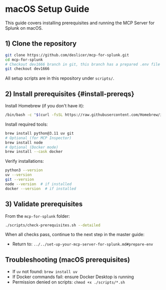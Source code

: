# macOS Setup Guide

This guide covers installing prerequisites and running the MCP Server for Splunk on macOS.

## 1) Clone the repository

```bash
git clone https://github.com/deslicer/mcp-for-splunk.git
cd mcp-for-splunk
# Checkout dev1666 branch in git, this branch has a prepared .env file for you.
git checkout dev1666
```

All setup scripts are in this repository under `scripts/`.

## 2) Install prerequisites {#install-prereqs}

Install Homebrew (if you don't have it):

```bash
/bin/bash -c "$(curl -fsSL https://raw.githubusercontent.com/Homebrew/install/HEAD/install.sh)"
```

Install required tools:

```bash
brew install python@3.11 uv git
# Optional (for MCP Inspector)
brew install node
# Optional (Docker mode)
brew install --cask docker
```

Verify installations:

```bash
python3 --version
uv --version
git --version
node --version  # if installed
docker --version  # if installed
```

## 3) Validate prerequisites

From the `mcp-for-splunk` folder:

```bash
./scripts/check-prerequisites.sh --detailed
```

When all checks pass, continue to the next step in the master guide:

- Return to: `../../set-up-your-mcp-server-for-splunk.md#prepare-env`

## Troubleshooting (macOS prerequisites)

- If `uv` not found: `brew install uv`
- If Docker commands fail: ensure Docker Desktop is running
- Permission denied on scripts: `chmod +x ./scripts/*.sh`
